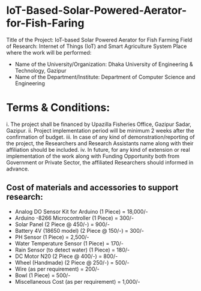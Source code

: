 # IoT-Based-Solar-Powered-Aerator-for-Fish-Faring

Title of the Project: IoT-based Solar Powered Aerator for Fish Farming
Field of Research: Internet of Things (IoT) and Smart Agriculture System 
Place where the work will be performed:
- Name of the University/Organization:  Dhaka University of Engineering & Technology, Gazipur
- Name of the Department/Institute:  Department of Computer Science and Engineering

# Terms & Conditions:
i. The project shall be financed by Upazilla Fisheries Office, Gazipur Sadar, Gazipur.
ii. Project implementation period will be minimum 2 weeks after the confirmation of budget.
iii. In case of any kind of demonstration/reporting of the project, the Researchers and Research 
Assistants name along with their affiliation should be included.
iv. In future, for any kind of extension or real implementation of the work along with Funding 
Opportunity both from Government or Private Sector, the affiliated Researchers should 
informed in advance.

## Cost of materials and accessories to support research:

- Analog DO Sensor Kit for Arduino (1 Piece) = 18,000/-
- Arduino -8266 Microcontroller (1 Piece) = 300/-
- Solar Panel (2 Piece @ 450/-) = 900/-
- Battery 4V (18650 model) (2 Piece @ 150/-) = 300/-
- PH Sensor (1 Piece) = 2,500/-
- Water Temperature Sensor (1 Piece) = 170/-
- Rain Sensor (to detect water) (1 Piece) = 180/-
- DC Motor N20 (2 Piece @ 400/-) = 800/-
- Wheel (Handmade) (2 Piece @ 250/-) = 500/-
- Wire (as per requirement) = 200/-
- Bowl (1 Piece) = 500/-
- Miscellaneous Cost (as per requirement) = 1,000/-


